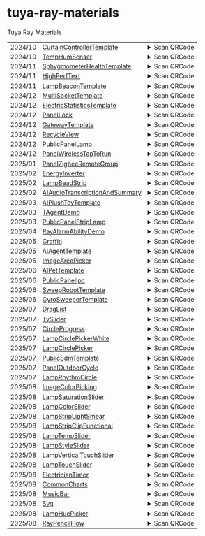 # tuya-ray-materials
Tuya Ray Materials

<!-- txp-asset-qrcode-start -->
<table>
<tr>
  <td id="CurtainControllerTemplate">2024/10</td>
  <td><a href="https://github.com/Tuya-Community/tuya-ray-materials?path=template/CurtainControllerTemplate">CurtainControllerTemplate</a></td>
  <td>
  <details>
  <summary>Scan QRCode</summary>
  <img src="./qrCode/template-CurtainControllerTemplate.png" width="100" height="100">
  </details>
  </td>
</tr>

<tr>
  <td id="TempHumSenser">2024/10</td>
  <td><a href="https://github.com/Tuya-Community/tuya-ray-materials?path=template/TempHumSenser">TempHumSenser</a></td>
  <td>
  <details>
  <summary>Scan QRCode</summary>
  <img src="./qrCode/template-TempHumSenser.png" width="100" height="100">
  </details>
  </td>
</tr>

<tr>
  <td id="SphygmometerHealthTemplate">2024/11</td>
  <td><a href="https://github.com/Tuya-Community/tuya-ray-materials?path=template/SphygmometerHealthTemplate">SphygmometerHealthTemplate</a></td>
  <td>
  <details>
  <summary>Scan QRCode</summary>
  <img src="./qrCode/template-SphygmometerHealthTemplate.png" width="100" height="100">
  </details>
  </td>
</tr>

<tr>
  <td id="HighPerfText">2024/11</td>
  <td><a href="https://github.com/Tuya-Community/tuya-ray-materials?path=materials/HighPerfText">HighPerfText</a></td>
  <td>
  <details>
  <summary>Scan QRCode</summary>
  <img src="./qrCode/materials-HighPerfText.png" width="100" height="100">
  </details>
  </td>
</tr>

<tr>
  <td id="LampBeaconTemplate">2024/11</td>
  <td><a href="https://github.com/Tuya-Community/tuya-ray-materials?path=template/LampBeaconTemplate">LampBeaconTemplate</a></td>
  <td>
  <details>
  <summary>Scan QRCode</summary>
  <img src="./qrCode/template-LampBeaconTemplate.png" width="100" height="100">
  </details>
  </td>
</tr>

<tr>
  <td id="MultiSocketTemplate">2024/12</td>
  <td><a href="https://github.com/Tuya-Community/tuya-ray-materials?path=template/MultiSocketTemplate">MultiSocketTemplate</a></td>
  <td>
  <details>
  <summary>Scan QRCode</summary>
  <img src="./qrCode/template-MultiSocketTemplate.png" width="100" height="100">
  </details>
  </td>
</tr>

<tr>
  <td id="ElectricStatisticsTemplate">2024/12</td>
  <td><a href="https://github.com/Tuya-Community/tuya-ray-materials?path=template/ElectricStatisticsTemplate">ElectricStatisticsTemplate</a></td>
  <td>
  <details>
  <summary>Scan QRCode</summary>
  <img src="./qrCode/template-ElectricStatisticsTemplate.png" width="100" height="100">
  </details>
  </td>
</tr>

<tr>
  <td id="PanelLock">2024/12</td>
  <td><a href="https://github.com/Tuya-Community/tuya-ray-materials?path=template/PanelLock">PanelLock</a></td>
  <td>
  <details>
  <summary>Scan QRCode</summary>
  <img src="./qrCode/template-PanelLock.png" width="100" height="100">
  </details>
  </td>
</tr>

<tr>
  <td id="GatewayTemplate">2024/12</td>
  <td><a href="https://github.com/Tuya-Community/tuya-ray-materials?path=template/GatewayTemplate">GatewayTemplate</a></td>
  <td>
  <details>
  <summary>Scan QRCode</summary>
  <img src="./qrCode/template-GatewayTemplate.png" width="100" height="100">
  </details>
  </td>
</tr>

<tr>
  <td id="RecycleView">2024/12</td>
  <td><a href="https://github.com/Tuya-Community/tuya-ray-materials?path=materials/RecycleView">RecycleView</a></td>
  <td>
  <details>
  <summary>Scan QRCode</summary>
  <img src="./qrCode/materials-RecycleView.png" width="100" height="100">
  </details>
  </td>
</tr>

<tr>
  <td id="PublicPanelLamp">2024/12</td>
  <td><a href="https://github.com/Tuya-Community/tuya-ray-materials?path=template/PublicPanelLamp">PublicPanelLamp</a></td>
  <td>
  <details>
  <summary>Scan QRCode</summary>
  <img src="./qrCode/template-PublicPanelLamp.png" width="100" height="100">
  </details>
  </td>
</tr>

<tr>
  <td id="PanelWirelessTapToRun">2024/12</td>
  <td><a href="https://github.com/Tuya-Community/tuya-ray-materials?path=template/PanelWirelessTapToRun">PanelWirelessTapToRun</a></td>
  <td>
  <details>
  <summary>Scan QRCode</summary>
  <img src="./qrCode/template-PanelWirelessTapToRun.png" width="100" height="100">
  </details>
  </td>
</tr>

<tr>
  <td id="PanelZigbeeRemoteGroup">2025/01</td>
  <td><a href="https://github.com/Tuya-Community/tuya-ray-materials?path=template/PanelZigbeeRemoteGroup">PanelZigbeeRemoteGroup</a></td>
  <td>
  <details>
  <summary>Scan QRCode</summary>
  <img src="./qrCode/template-PanelZigbeeRemoteGroup.png" width="100" height="100">
  </details>
  </td>
</tr>

<tr>
  <td id="EnergyInverter">2025/02</td>
  <td><a href="https://github.com/Tuya-Community/tuya-ray-materials?path=template/EnergyInverter">EnergyInverter</a></td>
  <td>
  <details>
  <summary>Scan QRCode</summary>
  <img src="./qrCode/template-EnergyInverter.png" width="100" height="100">
  </details>
  </td>
</tr>

<tr>
  <td id="LampBeadStrip">2025/02</td>
  <td><a href="https://github.com/Tuya-Community/tuya-ray-materials?path=materials/LampBeadStrip">LampBeadStrip</a></td>
  <td>
  <details>
  <summary>Scan QRCode</summary>
  <img src="./qrCode/materials-LampBeadStrip.png" width="100" height="100">
  </details>
  </td>
</tr>

<tr>
  <td id="AIAudioTranscriptionAndSummary">2025/02</td>
  <td><a href="https://github.com/Tuya-Community/tuya-ray-materials?path=template/AIAudioTranscriptionAndSummary">AIAudioTranscriptionAndSummary</a></td>
  <td>
  <details>
  <summary>Scan QRCode</summary>
  <a href="https://developer.tuya.com/material/library_hKiOVClc/component?code=AIAudioTranscriptionAndSummary" target="_blank">View Details</a>
  </details>
  </td>
</tr>

<tr>
  <td id="AIPlushToyTemplate">2025/03</td>
  <td><a href="https://github.com/Tuya-Community/tuya-ray-materials?path=template/AIPlushToyTemplate">AIPlushToyTemplate</a></td>
  <td>
  <details>
  <summary>Scan QRCode</summary>
  <img src="./qrCode/template-AIPlushToyTemplate.png" width="100" height="100">
  </details>
  </td>
</tr>

<tr>
  <td id="TAgentDemo">2025/03</td>
  <td><a href="https://github.com/Tuya-Community/tuya-ray-materials?path=example/TAgentDemo">TAgentDemo</a></td>
  <td>
  <details>
  <summary>Scan QRCode</summary>
  <img src="./qrCode/example-TAgentDemo.png" width="100" height="100">
  </details>
  </td>
</tr>

<tr>
  <td id="PublicPanelStripLamp">2025/03</td>
  <td><a href="https://github.com/Tuya-Community/tuya-ray-materials?path=template/PublicPanelStripLamp">PublicPanelStripLamp</a></td>
  <td>
  <details>
  <summary>Scan QRCode</summary>
  <img src="./qrCode/template-PublicPanelStripLamp.png" width="100" height="100">
  </details>
  </td>
</tr>

<tr>
  <td id="RayAlarmAbilityDemo">2025/04</td>
  <td><a href="https://github.com/Tuya-Community/tuya-ray-materials?path=example/RayAlarmAbilityDemo">RayAlarmAbilityDemo</a></td>
  <td>
  <details>
  <summary>Scan QRCode</summary>
  <img src="./qrCode/example-RayAlarmAbilityDemo.png" width="100" height="100">
  </details>
  </td>
</tr>

<tr>
  <td id="Graffiti">2025/05</td>
  <td><a href="https://github.com/Tuya-Community/tuya-ray-materials?path=materials/Graffiti">Graffiti</a></td>
  <td>
  <details>
  <summary>Scan QRCode</summary>
  <img src="./qrCode/materials-Graffiti.png" width="100" height="100">
  </details>
  </td>
</tr>

<tr>
  <td id="AiAgentTemplate">2025/05</td>
  <td><a href="https://github.com/Tuya-Community/tuya-ray-materials?path=template/AiAgentTemplate">AiAgentTemplate</a></td>
  <td>
  <details>
  <summary>Scan QRCode</summary>
  <a href="https://developer.tuya.com/material/library_hKiOVClc/component?code=AiAgentTemplate" target="_blank">View Details</a>
  </details>
  </td>
</tr>

<tr>
  <td id="ImageAreaPicker">2025/05</td>
  <td><a href="https://github.com/Tuya-Community/tuya-ray-materials?path=materials/ImageAreaPicker">ImageAreaPicker</a></td>
  <td>
  <details>
  <summary>Scan QRCode</summary>
  <img src="./qrCode/materials-ImageAreaPicker.png" width="100" height="100">
  </details>
  </td>
</tr>

<tr>
  <td id="AIPetTemplate">2025/06</td>
  <td><a href="https://github.com/Tuya-Community/tuya-ray-materials?path=template/AIPetTemplate">AIPetTemplate</a></td>
  <td>
  <details>
  <summary>Scan QRCode</summary>
  <a href="https://developer.tuya.com/material/library_hKiOVClc/component?code=AIPetTemplate" target="_blank">View Details</a>
  </details>
  </td>
</tr>

<tr>
  <td id="PublicPanelIpc">2025/06</td>
  <td><a href="https://github.com/Tuya-Community/tuya-ray-materials?path=template/PublicPanelIpc">PublicPanelIpc</a></td>
  <td>
  <details>
  <summary>Scan QRCode</summary>
  <a href="https://developer.tuya.com/material/library_hKiOVClc/component?code=PublicPanelIpc" target="_blank">View Details</a>
  </details>
  </td>
</tr>

<tr>
  <td id="SweepRobotTemplate">2025/06</td>
  <td><a href="https://github.com/Tuya-Community/tuya-ray-materials?path=template/SweepRobotTemplate">SweepRobotTemplate</a></td>
  <td>
  <details>
  <summary>Scan QRCode</summary>
  <img src="./qrCode/template-SweepRobotTemplate.png" width="100" height="100">
  </details>
  </td>
</tr>

<tr>
  <td id="GyroSweeperTemplate">2025/06</td>
  <td><a href="https://github.com/Tuya-Community/tuya-ray-materials?path=template/GyroSweeperTemplate">GyroSweeperTemplate</a></td>
  <td>
  <details>
  <summary>Scan QRCode</summary>
  <a href="https://developer.tuya.com/material/library_hKiOVClc/component?code=GyroSweeperTemplate" target="_blank">View Details</a>
  </details>
  </td>
</tr>

<tr>
  <td id="DragList">2025/07</td>
  <td><a href="https://github.com/Tuya-Community/tuya-ray-materials?path=materials/DragList">DragList</a></td>
  <td>
  <details>
  <summary>Scan QRCode</summary>
  <img src="./qrCode/materials-DragList.png" width="100" height="100">
  </details>
  </td>
</tr>

<tr>
  <td id="TySlider">2025/07</td>
  <td><a href="https://github.com/Tuya-Community/tuya-ray-materials?path=materials/TySlider">TySlider</a></td>
  <td>
  <details>
  <summary>Scan QRCode</summary>
  <img src="./qrCode/materials-TySlider.png" width="100" height="100">
  </details>
  </td>
</tr>

<tr>
  <td id="CircleProgress">2025/07</td>
  <td><a href="https://github.com/Tuya-Community/tuya-ray-materials?path=materials/CircleProgress">CircleProgress</a></td>
  <td>
  <details>
  <summary>Scan QRCode</summary>
  <a href="https://developer.tuya.com/material/library_oHEKLjj0/component?code=CircleProgress" target="_blank">View Details</a>
  </details>
  </td>
</tr>

<tr>
  <td id="LampCirclePickerWhite">2025/07</td>
  <td><a href="https://github.com/Tuya-Community/tuya-ray-materials?path=materials/LampCirclePickerWhite">LampCirclePickerWhite</a></td>
  <td>
  <details>
  <summary>Scan QRCode</summary>
  <a href="https://developer.tuya.com/material/library_oHEKLjj0/component?code=LampCirclePickerWhite" target="_blank">View Details</a>
  </details>
  </td>
</tr>

<tr>
  <td id="LampCirclePicker">2025/07</td>
  <td><a href="https://github.com/Tuya-Community/tuya-ray-materials?path=materials/LampCirclePicker">LampCirclePicker</a></td>
  <td>
  <details>
  <summary>Scan QRCode</summary>
  <a href="https://developer.tuya.com/material/library_oHEKLjj0/component?code=LampCirclePicker" target="_blank">View Details</a>
  </details>
  </td>
</tr>

<tr>
  <td id="PublicSdmTemplate">2025/07</td>
  <td><a href="https://github.com/Tuya-Community/tuya-ray-materials?path=template/PublicSdmTemplate">PublicSdmTemplate</a></td>
  <td>
  <details>
  <summary>Scan QRCode</summary>
  <img src="./qrCode/template-PublicSdmTemplate.png" width="100" height="100">
  </details>
  </td>
</tr>

<tr>
  <td id="PanelOutdoorCycle">2025/07</td>
  <td><a href="https://github.com/Tuya-Community/tuya-ray-materials?path=template/PanelOutdoorCycle">PanelOutdoorCycle</a></td>
  <td>
  <details>
  <summary>Scan QRCode</summary>
  <img src="./qrCode/template-PanelOutdoorCycle.png" width="100" height="100">
  </details>
  </td>
</tr>

<tr>
  <td id="LampRhythmCircle">2025/07</td>
  <td><a href="https://github.com/Tuya-Community/tuya-ray-materials?path=materials/LampRhythmCircle">LampRhythmCircle</a></td>
  <td>
  <details>
  <summary>Scan QRCode</summary>
  <a href="https://developer.tuya.com/material/library_oHEKLjj0/component?code=LampRhythmCircle" target="_blank">View Details</a>
  </details>
  </td>
</tr>

<tr>
  <td id="ImageColorPicking">2025/08</td>
  <td><a href="https://github.com/Tuya-Community/tuya-ray-materials?path=utils/ImageColorPicking">ImageColorPicking</a></td>
  <td>
  <details>
  <summary>Scan QRCode</summary>
  <a href="https://developer.tuya.com/material/library_oHEKLjj0/component?code=ImageColorPicking" target="_blank">View Details</a>
  </details>
  </td>
</tr>

<tr>
  <td id="LampSaturationSlider">2025/08</td>
  <td><a href="https://github.com/Tuya-Community/tuya-ray-materials?path=materials/LampSaturationSlider">LampSaturationSlider</a></td>
  <td>
  <details>
  <summary>Scan QRCode</summary>
  <a href="https://developer.tuya.com/material/library_oHEKLjj0/component?code=LampSaturationSlider" target="_blank">View Details</a>
  </details>
  </td>
</tr>

<tr>
  <td id="LampColorSlider">2025/08</td>
  <td><a href="https://github.com/Tuya-Community/tuya-ray-materials?path=materials/LampColorSlider">LampColorSlider</a></td>
  <td>
  <details>
  <summary>Scan QRCode</summary>
  <a href="https://developer.tuya.com/material/library_oHEKLjj0/component?code=LampColorSlider" target="_blank">View Details</a>
  </details>
  </td>
</tr>

<tr>
  <td id="LampStripLightSmear">2025/08</td>
  <td><a href="https://github.com/Tuya-Community/tuya-ray-materials?path=materials/LampStripLightSmear">LampStripLightSmear</a></td>
  <td>
  <details>
  <summary>Scan QRCode</summary>
  <a href="https://developer.tuya.com/material/library_oHEKLjj0/component?code=LampStripLightSmear" target="_blank">View Details</a>
  </details>
  </td>
</tr>

<tr>
  <td id="LampStripClipFunctional">2025/08</td>
  <td><a href="https://github.com/Tuya-Community/tuya-ray-materials?path=functional-page/LampStripClipFunctional">LampStripClipFunctional</a></td>
  <td>
  <details>
  <summary>Scan QRCode</summary>
  <a href="https://developer.tuya.com/material/library_oHEKLjj0/component?code=LampStripClipFunctional" target="_blank">View Details</a>
  </details>
  </td>
</tr>

<tr>
  <td id="LampTempSlider">2025/08</td>
  <td><a href="https://github.com/Tuya-Community/tuya-ray-materials?path=materials/LampTempSlider">LampTempSlider</a></td>
  <td>
  <details>
  <summary>Scan QRCode</summary>
  <a href="https://developer.tuya.com/material/library_oHEKLjj0/component?code=LampTempSlider" target="_blank">View Details</a>
  </details>
  </td>
</tr>

<tr>
  <td id="LampStyleSlider">2025/08</td>
  <td><a href="https://github.com/Tuya-Community/tuya-ray-materials?path=materials/LampStyleSlider">LampStyleSlider</a></td>
  <td>
  <details>
  <summary>Scan QRCode</summary>
  <a href="https://developer.tuya.com/material/library_oHEKLjj0/component?code=LampStyleSlider" target="_blank">View Details</a>
  </details>
  </td>
</tr>

<tr>
  <td id="LampVerticalTouchSlider">2025/08</td>
  <td><a href="https://github.com/Tuya-Community/tuya-ray-materials?path=materials/LampVerticalTouchSlider">LampVerticalTouchSlider</a></td>
  <td>
  <details>
  <summary>Scan QRCode</summary>
  <a href="https://developer.tuya.com/material/library_oHEKLjj0/component?code=LampVerticalTouchSlider" target="_blank">View Details</a>
  </details>
  </td>
</tr>

<tr>
  <td id="LampTouchSlider">2025/08</td>
  <td><a href="https://github.com/Tuya-Community/tuya-ray-materials?path=materials/LampTouchSlider">LampTouchSlider</a></td>
  <td>
  <details>
  <summary>Scan QRCode</summary>
  <a href="https://developer.tuya.com/material/library_oHEKLjj0/component?code=LampTouchSlider" target="_blank">View Details</a>
  </details>
  </td>
</tr>

<tr>
  <td id="ElectricianTimer">2025/08</td>
  <td><a href="https://github.com/Tuya-Community/tuya-ray-materials?path=functional-page/ElectricianTimer">ElectricianTimer</a></td>
  <td>
  <details>
  <summary>Scan QRCode</summary>
  <a href="https://developer.tuya.com/material/library_oHEKLjj0/component?code=ElectricianTimer" target="_blank">View Details</a>
  </details>
  </td>
</tr>

<tr>
  <td id="CommonCharts">2025/08</td>
  <td><a href="https://github.com/Tuya-Community/tuya-ray-materials?path=materials/CommonCharts">CommonCharts</a></td>
  <td>
  <details>
  <summary>Scan QRCode</summary>
  <a href="https://developer.tuya.com/material/library_oHEKLjj0/component?code=CommonCharts" target="_blank">View Details</a>
  </details>
  </td>
</tr>

<tr>
  <td id="MusicBar">2025/08</td>
  <td><a href="https://github.com/Tuya-Community/tuya-ray-materials?path=materials/MusicBar">MusicBar</a></td>
  <td>
  <details>
  <summary>Scan QRCode</summary>
  <a href="https://developer.tuya.com/material/library_oHEKLjj0/component?code=MusicBar" target="_blank">View Details</a>
  </details>
  </td>
</tr>

<tr>
  <td id="Svg">2025/08</td>
  <td><a href="https://github.com/Tuya-Community/tuya-ray-materials?path=materials/Svg">Svg</a></td>
  <td>
  <details>
  <summary>Scan QRCode</summary>
  <a href="https://developer.tuya.com/material/library_oHEKLjj0/component?code=Svg" target="_blank">View Details</a>
  </details>
  </td>
</tr>

<tr>
  <td id="LampHuePicker">2025/08</td>
  <td><a href="https://github.com/Tuya-Community/tuya-ray-materials?path=materials/LampHuePicker">LampHuePicker</a></td>
  <td>
  <details>
  <summary>Scan QRCode</summary>
  <a href="https://developer.tuya.com/material/library_oHEKLjj0/component?code=LampHuePicker" target="_blank">View Details</a>
  </details>
  </td>
</tr>

<tr>
  <td id="RayPencilFlow">2025/08</td>
  <td><a href="https://github.com/Tuya-Community/tuya-ray-materials?path=materials/RayPencilFlow">RayPencilFlow</a></td>
  <td>
  <details>
  <summary>Scan QRCode</summary>
  <a href="https://developer.tuya.com/material/library_oHEKLjj0/component?code=RayPencilFlow" target="_blank">View Details</a>
  </details>
  </td>
</tr>
</table>
<!-- txp-asset-qrcode-end -->